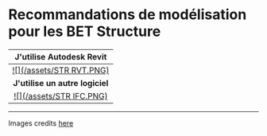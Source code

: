 # Recommandations de modélisation pour les BET Structure

| **J'utilise Autodesk Revit** |
| :---: |
| [![](/assets/STR RVT.PNG)](/04_Recommandations-de-modelisation/03_BET-Structure-Revit/README.md) |
| **J'utilise un autre logiciel** |
| [![](/assets/STR IFC.PNG)](/04_Recommandations-de-modelisation/BET-structure-autre-logiciel.md) |

---

Images credits [here ](/Credit.md)


